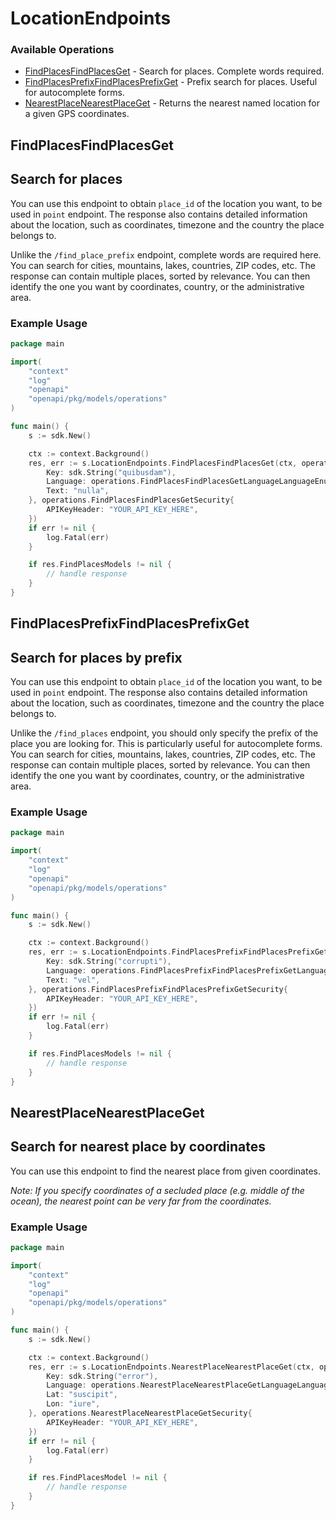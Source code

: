 # LocationEndpoints

### Available Operations

* [FindPlacesFindPlacesGet](#findplacesfindplacesget) - Search for places. Complete words required.
* [FindPlacesPrefixFindPlacesPrefixGet](#findplacesprefixfindplacesprefixget) - Prefix search for places. Useful for autocomplete forms.
* [NearestPlaceNearestPlaceGet](#nearestplacenearestplaceget) - Returns the nearest named location for a given GPS coordinates.

## FindPlacesFindPlacesGet

## Search for places

You can use this endpoint to obtain `place_id` of the location you want, to be used in `point` endpoint.
The response also contains detailed information about the location, such as coordinates, timezone and the country the place belongs to.

Unlike the `/find_place_prefix` endpoint, complete words are required here. You can search for cities,
mountains, lakes, countries, ZIP codes, etc. The response can contain multiple places, sorted by relevance.
You can then identify the one you want by coordinates, country, or the administrative area.

### Example Usage

```go
package main

import(
	"context"
	"log"
	"openapi"
	"openapi/pkg/models/operations"
)

func main() {
    s := sdk.New()

    ctx := context.Background()
    res, err := s.LocationEndpoints.FindPlacesFindPlacesGet(ctx, operations.FindPlacesFindPlacesGetRequest{
        Key: sdk.String("quibusdam"),
        Language: operations.FindPlacesFindPlacesGetLanguageLanguageEnumFr.ToPointer(),
        Text: "nulla",
    }, operations.FindPlacesFindPlacesGetSecurity{
        APIKeyHeader: "YOUR_API_KEY_HERE",
    })
    if err != nil {
        log.Fatal(err)
    }

    if res.FindPlacesModels != nil {
        // handle response
    }
}
```

## FindPlacesPrefixFindPlacesPrefixGet

## Search for places by prefix

You can use this endpoint to obtain `place_id` of the location you want, to be used in `point` endpoint. The response also contains detailed information about the location, such as coordinates, timezone and the country the place belongs to.

Unlike the `/find_places` endpoint, you should only specify the prefix of the place you are looking for. This is particularly useful for autocomplete forms. You can search for cities, mountains, lakes, countries, ZIP codes, etc. The response can contain multiple places, sorted by relevance. You can then identify the one you want by coordinates, country, or the administrative area.

### Example Usage

```go
package main

import(
	"context"
	"log"
	"openapi"
	"openapi/pkg/models/operations"
)

func main() {
    s := sdk.New()

    ctx := context.Background()
    res, err := s.LocationEndpoints.FindPlacesPrefixFindPlacesPrefixGet(ctx, operations.FindPlacesPrefixFindPlacesPrefixGetRequest{
        Key: sdk.String("corrupti"),
        Language: operations.FindPlacesPrefixFindPlacesPrefixGetLanguageLanguageEnumPl.ToPointer(),
        Text: "vel",
    }, operations.FindPlacesPrefixFindPlacesPrefixGetSecurity{
        APIKeyHeader: "YOUR_API_KEY_HERE",
    })
    if err != nil {
        log.Fatal(err)
    }

    if res.FindPlacesModels != nil {
        // handle response
    }
}
```

## NearestPlaceNearestPlaceGet

## Search for nearest place by coordinates

You can use this endpoint to find the nearest place from given coordinates.

*Note: If you specify coordinates of a secluded place (e.g. middle of the ocean), the nearest point can be very far from the coordinates.*

### Example Usage

```go
package main

import(
	"context"
	"log"
	"openapi"
	"openapi/pkg/models/operations"
)

func main() {
    s := sdk.New()

    ctx := context.Background()
    res, err := s.LocationEndpoints.NearestPlaceNearestPlaceGet(ctx, operations.NearestPlaceNearestPlaceGetRequest{
        Key: sdk.String("error"),
        Language: operations.NearestPlaceNearestPlaceGetLanguageLanguageEnumFr.ToPointer(),
        Lat: "suscipit",
        Lon: "iure",
    }, operations.NearestPlaceNearestPlaceGetSecurity{
        APIKeyHeader: "YOUR_API_KEY_HERE",
    })
    if err != nil {
        log.Fatal(err)
    }

    if res.FindPlacesModel != nil {
        // handle response
    }
}
```
